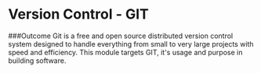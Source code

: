 # Version Control - GIT

###Outcome
Git is a free and open source distributed version control system designed to handle everything from small to very large projects with speed and efficiency.
This module targets GIT, it's usage and purpose in building software.
